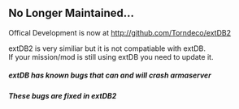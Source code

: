 ## No Longer Maintained...  
Offical Development is now at http://github.com/Torndeco/extDB2  
  
  
  
extDB2 is very similiar but it is not compatiable with extDB.  
If your mission/mod is still using extDB you need to update it.  


##### extDB has known bugs that can and will crash armaserver  
##### These bugs are fixed in extDB2  
